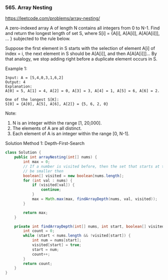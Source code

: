 ### 565. Array Nesting
https://leetcode.com/problems/array-nesting/

A zero-indexed array A of length N contains all integers from 0 to N-1. Find and return the longest length of set S, where S[i] = {A[i], A[A[i]], A[A[A[i]]], ... } subjected to the rule below.

Suppose the first element in S starts with the selection of element A[i] of index = i, the next element in S should be A[A[i]], and then A[A[A[i]]]… By that analogy, we stop adding right before a duplicate element occurs in S.


Example 1:
```
Input: A = [5,4,0,3,1,6,2]
Output: 4
Explanation: 
A[0] = 5, A[1] = 4, A[2] = 0, A[3] = 3, A[4] = 1, A[5] = 6, A[6] = 2.

One of the longest S[K]:
S[0] = {A[0], A[5], A[6], A[2]} = {5, 6, 2, 0}
``` 

Note:

1. N is an integer within the range [1, 20,000].
2. The elements of A are all distinct.
3. Each element of A is an integer within the range [0, N-1].

Solution
Method 1: Depth-First-Search
```java
class Solution {
    public int arrayNesting(int[] nums) {
        int max = 0;
        // If a number is visited before, then the set that starts at this number must
        // be smaller then
        boolean[] visited = new boolean[nums.length];
        for (int val : nums) {
            if (visited[val]) {
                continue;
            }
            max = Math.max(max, findArrayDepth(nums, val, visited));
        }

        return max;
    }

    private int findArrayDepth(int[] nums, int start, boolean[] visited) {
        int count = 0;
        while (start < nums.length && !visited[start]) {
            int num = nums[start];
            visited[start] = true;
            start = num;
            count++;
        }
        return count;
    }
}
```